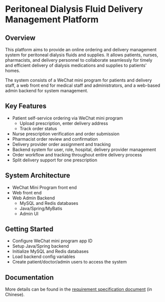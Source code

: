 # Peritoneal Dialysis Fluid Delivery Management Platform

## Overview

This platform aims to provide an online ordering and delivery management system for peritoneal dialysis fluids and supplies. It allows patients, nurses, pharmacists, and delivery personnel to collaborate seamlessly for timely and efficient delivery of dialysis medications and supplies to patients' homes.  

The system consists of a WeChat mini program for patients and delivery staff, a web front end for medical staff and administrators, and a web-based admin backend for system management.

## Key Features

- Patient self-service ordering via WeChat mini program
  - Upload prescription, enter delivery address 
  - Track order status
- Nurse prescription verification and order submission
- Pharmacist order review and confirmation
- Delivery provider order assignment and tracking  
- Backend system for user, role, hospital, delivery provider management
- Order workflow and tracking throughout entire delivery process
- Split delivery support for one prescription

## System Architecture

- WeChat Mini Program front end
- Web front end
- Web Admin Backend
  - MySQL and Redis databases
  - Java/Spring/MyBatis
  - Admin UI

## Getting Started  

- Configure WeChat mini program app ID
- Setup Java/Spring backend  
- Initialize MySQL and Redis databases
- Load backend config variables
- Create patient/doctor/admin users to access the system  

## Documentation

More details can be found in the [requirement specification document](./腹膜透析液配送管理平台解决方案_202306.docx) (in Chinese).